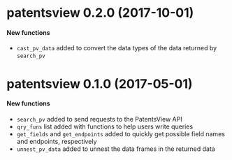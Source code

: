 # patentsview 0.2.0 (2017-10-01)

#### New functions

* `cast_pv_data` added to convert the data types of the data returned by 
  `search_pv`

# patentsview 0.1.0 (2017-05-01)

#### New functions

* `search_pv` added to send requests to the PatentsView API
* `qry_funs` list added with functions to help users write queries
* `get_fields` and `get_endpoints` added to quickly get possible field names 
  and endpoints, respectively
* `unnest_pv_data` added to unnest the data frames in the returned data